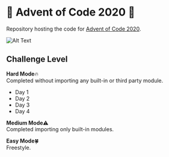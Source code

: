 # :christmas_tree: Advent of Code 2020 :christmas_tree:

Repository hosting the code for [Advent of Code 2020](https://adventofcode.com/2020/about).  
  
![Alt Text](https://media4.giphy.com/media/UTFiHeDL8cOSA/giphy.gif)

## Challenge Level

**Hard Mode**:fire:   
Completed without importing any built-in or third party module.  

* Day 1
* Day 2
* Day 3
* Day 4
  
**Medium Mode**:warning:  
Completed importing only built-in modules.  
  
**Easy Mode**:four_leaf_clover:   
Freestyle.  
